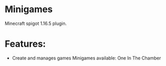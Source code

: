 # Minigames
Minecraft spigot 1.16.5 plugin.
# Features:
- Create and manages games 
Minigames available: One In The Chamber
